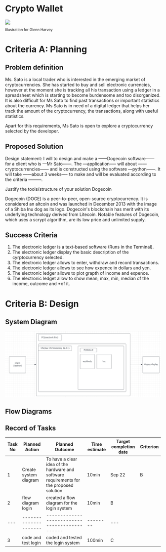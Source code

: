 # Crypto Wallet

![](22ROOSE-master768.gif)  
<sub>Illustration for Glenn Harvey</sub>

# Criteria A: Planning

## Problem definition

Ms. Sato is a local trader who is interested in the emerging market of cryptocurrencies. She has started to buy and sell electronic currencies, however at the moment she is tracking all his transaction using a ledger in a spreadsheet which is starting to become burdensome and too disorganized. It is also difficult for Ms Sato to find past transactions or important statistics about the currency. Ms Sato is in need of a digital ledger that helps her track the amount of the cryptocurrency, the transactions, along with useful statistics. 

Apart for this requirements, Ms Sato is open to explore a cryptocurrency selected by the developer.

## Proposed Solution

Design statement:
I will to design and make a ——Dogecoin software—— for a client who is —Mr Sato——. The —application—– will about ——cryptocurrencies—— and is constructed using the software —python——. It will take  ——about 3 weeks—- to make and will be evaluated according to the criteria ———.

Justify the tools/structure of your solution
Dogecoin

Dogecoin (DOGE) is a peer-to-peer, open-source cryptocurrency. It is considered an altcoin and was launched in December 2013 with the image of a Shiba Inu dog as its logo. Dogecoin's blockchain has merit with its underlying technology derived from Litecoin. Notable features of Dogecoin, which uses a scrypt algorithm, are its low price and unlimited supply.



## Success Criteria
1. The electronic ledger is a text-based software (Runs in the Terminal).
2. The electronic ledger display the basic description of the cyrptocurrency selected.
3. The electronic ledger allows to enter, withdraw and record transactions.
4. The electronic ledger allows to see how expence in dollars and yen.
5. The electronic ledger allows to plot grapth of income and expence.
6. The electronic ledget allow to show mean, max, min, median of the income, outcome and ±of it.

# Criteria B: Design

## System Diagram
![](https://github.com/yutaro741/unit-1/blob/main/picture/%E3%82%B9%E3%82%AF%E3%83%AA%E3%83%BC%E3%83%B3%E3%82%B7%E3%83%A7%E3%83%83%E3%83%88%202022-09-23%2012.05.14.png)

## Flow Diagrams


## Record of Tasks
| Task No | Planned Action                                                | Planned Outcome                                                                                                 | Time estimate | Target completion date | Criterion |
|---------|---------------------------------------------------------------|-----------------------------------------------------------------------------------------------------------------|---------------|------------------------|-----------|
| 1       | Create system diagram                                         | To have a clear idea of the hardware and software requirements for the proposed solution                        | 10min         | Sep 22                 | B         |
| 2 | flow diagram login  | created a flow diagram for the login system | 10min  | B |
|---|---------------------|---------------------------------------------|--------|---|
| 3 | code and test login | coded and tested the login system           | 100min | C |


